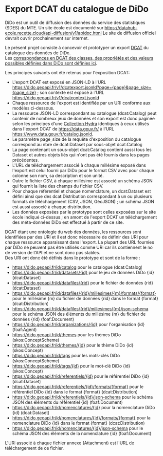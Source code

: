 # Export DCAT du catalogue de DiDo
DiDo est un outil de diffusion des données du service des statistiques (SDES) du MTE.
Un site école est documenté sur https://datahub-ecole.recette.cloud/api-diffusion/v1/apidoc.html
Le site de diffusion officiel devrait ouvrir prochainement sur internet.

Le présent projet consiste à concevoir et prototyper un export [DCAT](https://www.w3.org/TR/vocab-dcat-2/)
du catalogue des données de DiDo.  
Les [correspondances en DCAT des classes, des propriétés et des valeurs possibles définies dans DiDo sont définies ici](mapping.md).  

Les principes suivants ont été retenus pour l'exposition DCAT:

  - L'export DCAT est exposé en JSON-LD à l'URL https://dido.geoapi.fr/v1/dcatexport.jsonld?page={page}&page_size={page_size} ;
    son contexte  est exposé à l'URL https://dido.geoapi.fr/v1/dcatcontext.jsonld
  - Chaque ressource de l'export est identifiée par un URI conforme aux modèles ci-dessous.
  - La ressource JSON-LD correspondant au catalogue (dcat:Catalog) peut contenir de nombreux jeux de données
    et son export est donc paginée selon les principes d'une [Collection Hydra](https://www.hydra-cg.com/spec/latest/core/)
    identiques à ceux utilisés dans l'export DCAT de https://data.gouv.fr/ à l'URL https://www.data.gouv.fr/catalog.jsonld.
  - Le paramètre page_size de la requête d'exposition du catalogue correspond au nbre de dcat:Dataset par sous-objet dcat:Catalog
  - La page contenant un sous-objet dcat:Catalog contient aussi tous les Dataset et autres objets liés qui n'ont pas 
    été fournis dans les pages précédentes.
  - L'URL de téléchargement associé à chaque millésime exposé dans l'export est celui fourni par DiDo pour le format CSV
    avec pour chaque colonne son nom, sa description et son unité.
  - Outre le fichier CSV, à chaque millésime est associé un schéma JSON qui fournit la liste des champs du fichier CSV.
  - Pour chaque référentiel et chaque nomenclature, un dcat:Dataset est défini ainsi que des dcat:Distribution
    correspondant à un ou plusieurs formats de téléchargement (CSV, JSON, GéoJSON) ;
    un schéma JSON est aussi associé à chaque distribution.
  - Les données exposées par le prototype sont celles exposées sur le site école indiqué ci-dessus ;
    en amont de l'export DCAT un téléchargement des méta-données DiDo est effectué à partir de ce site.


DCAT étant une ontologie du web des données, les ressources sont identifiées par des URI
et il est donc nécessaire de définir des URI pour chaque ressource apparaissant dans l'export.
La plupart des URL fournies par DiDo ne peuvent pas être utilisés comme URI
car ils contiennent le no de version de l'API et ne sont donc pas stables.  
Des URI ont donc été définis dans le prototype et sont de la forme :

  - https://dido.geoapi.fr/id/catalog pour le catalogue (dcat:Catalog)
  - https://dido.geoapi.fr/id/datasets/{id} pour le jeu de données DiDo {id} (dcat:Dataset)
  - https://dido.geoapi.fr/id/datafiles/{rid} pour le fichier de données {rid} (dcat:Dataset)
  - https://dido.geoapi.fr/id/datafiles/{rid}/millesimes/{m}/formats/{format} pour le millésime {m} du fichier de données {rid}
    dans le format {format} (dcat:Distribution)
  - https://dido.geoapi.fr/id/datafiles/{rid}/millesimes/{m}/json-schema pour le schéma JSON des éléments du millésime {m}
    du fichier de données {rid} (foaf:Document)
  - https://dido.geoapi.fr/id/organizations/{id} pour l'organisation {id} (foaf:Agent)
  - https://dido.geoapi.fr/id/themes pour les thèmes DiDo (skos:ConceptScheme)
  - https://dido.geoapi.fr/id/themes/{id} pour le thème DiDo {id} (skos:Concept)
  - https://dido.geoapi.fr/id/tags pour les mots-clés DiDo (skos:ConceptScheme)
  - https://dido.geoapi.fr/id/tags/{id} pour le mot-clé DiDo {id} (skos:Concept)
  - https://dido.geoapi.fr/id/referentiels/{id} pour le référentiel DiDo {id} (dcat:Dataset)
  - https://dido.geoapi.fr/id/referentiels/{id}/formats/{format} pour le référentiel DiDo {id} dans le format {format}
    (dcat:Distribution)
  - https://dido.geoapi.fr/id/referentiels/{id}/json-schema pour le schéma JSON des éléments du référentiel {id} (foaf:Document)
  - https://dido.geoapi.fr/id/nomenclatures/{id} pour la nomenclature DiDo {id} (dcat:Dataset)
  - https://dido.geoapi.fr/id/nomenclatures/{id}/formats/{format} pour la nomenclature DiDo {id} dans le format {format}
    (dcat:Distribution)
  - https://dido.geoapi.fr/id/nomenclatures/{id}/json-schema pour le schéma JSON des éléments de la nomenclature {id} (foaf:Document)
  

L'URI associé à chaque fichier annexe (Attachment) est l'URL de téléchargement de ce fichier.

